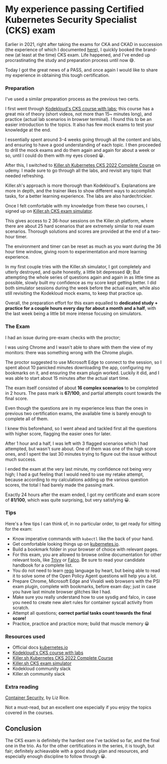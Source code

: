 # My experience passing Certified Kubernetes Security Specialist (CKS) exam


Earlier in 2021, right after taking the exams for CKA and CKAD in succession (the experience of which I documented [here](https://cuffaro.com/blog/2021-01-24-cka-ckad/)), I quickly booked the brand-new (at least at the time) CKS exam. Life happened, and I've ended up procrastinating the study and preparation process until now 😅.

Today I got the great news of a PASS, and once again I would like to share my experience in obtaining this tough certification.

### Preparation

I've used a similar preparation process as the previous two certs.

I first went through [Kodekloud's CKS course with labs](https://kodekloud.com/courses/certified-kubernetes-security-specialist-cks/); this course has a great mix of theory (short videos, not more than 15~ minutes long), and practice (actual lab scenarios in browser terminal). I found this to be an easier introduction to the topics. It also has few mock exams to test your knowledge at the end.

I essentially spent around 3-4 weeks going through all the content and labs, and ensuring to have a good understanding of each topic.
I then proceeded to drill the mock exams and do them again and again for about a week or so, until I could do them with my eyes closed 😀.

After this, I switched to [Killer.sh Kubernetes CKS 2022 Complete Course](https://www.udemy.com/course/certified-kubernetes-security-specialist/) on udemy.
I made sure to go through all the labs, and revisit any topic that needed refreshing.

Killer.sh's approach is more thorough than Kodekloud's. Explanations are more in depth, and the trainer likes to show different ways to accomplish tasks, for a better learning experience. The labs are also harder/trickier.

Once I felt comfortable with my knowledge from these two courses, I signed up on [Killer.sh CKS exam simulator](https://killer.sh/cks).

This gives access to 2 36-hour sessions on the Killer.sh platform, where there are about 25 hard scenarios that are extremely similar to real exam scenarios.
Thorough solutions and scores are provided at the end of a two-hour timer.

The environment and timer can be reset as much as you want during the 36 hour time window, giving room to experimentation and more learning experience.

In my first couple tries with the Killer.sh simulator, I got completely and utterly destroyed, and quite honestly, a little bit depressed 😅;
But attempting the whole series of questions again and again in as little time as possible, slowly built my confidence as my score kept getting better.
I did both simulator sessions during the week before the actual exam, while also still revisiting the Kodekloud mock exams, to keep that practice up.

Overall, the preparation effort for this exam equalled to **dedicated study + practice for a couple hours every day for about a month and a half**, with the last week being a little bit more intense focusing on simulators.

### The Exam

I had an issue during pre-exam checks with the proctor;

I was using Chrome and I wasn't able to share with them the view of my monitors: there was something wrong with the Chrome plugin.

The proctor suggested to use Microsoft Edge to connect to the session, so I spent about 10 panicked minutes downloading the app, configuring my bookmarks on it, and ensuring the exam plugin worked.
Luckily it did, and I was able to start about 15 minutes after the actual start time.

The exam itself consisted of about **16 complex scenarios** to be completed in 2 hours.
The pass mark is **67/100**, and partial attempts count towards the final score.

Even though the questions are in my experience less than the ones in previous two certification exams, the available time is barely enough to complete all of them.

I knew this beforehand, so I went ahead and tackled first all the questions with higher score, flagging the easier ones for later.

After 1 hour and a half, I was left with 3 flagged scenarios which I had attempted, but wasn't sure about.
One of them was one of the high score ones, and I spent the last 30 minutes trying to figure out the issue without much success.

I ended the exam at the very last minute, my confidence not being very high; I had a gut feeling that I would need to use my retake attempt, because according to my calculations adding up the various question scores, the total I had barely made the passing mark.

Exactly 24 hours after the exam ended, I got my certificate and exam score of **81/100**, which was quite surprising, but very satisfying 😀.

### Tips

Here's a few tips I can think of, in no particular order, to get ready for sitting for the exam:

- Know imperative commands with `kubectl` like the back of your hand.
- Get comfortable looking things up on [kubernetes.io](https://kubernetes.io/).
- Build a bookmark folder in your browser of choice with relevant pages.
- For this exam, you are allowed to browse online documentation for other relevant tools, like [Trivy](https://aquasecurity.github.io/trivy/) or [Falco](https://falco.org/docs/). Be sure to read your candidate handbook for a complete list.
- You do not need to learn [rego](https://www.openpolicyagent.org/docs/latest/policy-language/) language by heart, but being able to read it to solve some of the Open Policy Agent questions will help you a lot.
- Prepare Chrome, Microsoft Edge and Vivaldi web browsers with the PSI exam plugin, complete with bookmarks, before exam day; just in case you have last minute browser glitches like I had.
- Make sure you really understand how to use sysdig and falco, in case you need to create new alert rules for container syscall activity from scratch.
- Attempt all questions; **correct partial tasks count towards the final score!**
- Practice, practice and practice more; build that muscle memory 😀

### Resources used
- Official docs [kubernetes.io](https://kubernetes.io/)
- [Kodekloud's CKS course with labs](https://kodekloud.com/courses/certified-kubernetes-security-specialist-cks/)
- [Killer.sh Kubernetes CKS 2022 Complete Course](https://www.udemy.com/course/certified-kubernetes-security-specialist/)
- [Killer.sh CKS exam simulator](https://killer.sh/cks)
- Kodekloud community slack
- Killer.sh community slack

### Extra reading
[Container Security](https://www.amazon.com/Container-Security-Fundamental-Containerized-Applications/dp/1492056707/ref=sr_1_3?keywords=container+security&qid=1647773522&sprefix=container+secu%2Caps%2C348&sr=8-3), by Liz Rice. 

Not a must-read, but an excellent one especially if you enjoy the topics covered in the courses.

## Conclusion
The CKS exam is definitely the hardest one I've tackled so far, and the final one in the trio.
As for the other certifications in the series, it is tough, but fair; definitely achieavable with a good study plan and resources, and especially enough discipline to follow through 😀.

